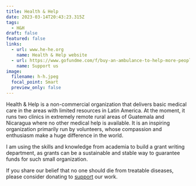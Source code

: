 ```yaml
---
title: Health & Help
date: 2023-03-14T20:43:23.315Z
tags:
  - H&H
draft: false
featured: false
links:
  - url: www.he-he.org
    name: Health & Help website
  - url: https://www.gofundme.com/f/buy-an-ambulance-to-help-more-people
    name: Support us
image:
  filename: h-h.jpeg
  focal_point: Smart
  preview_only: false
---
```

Health & Help is a non-commercial organization that delivers basic medical care in the areas with limited resources in Latin America. At the moment, it runs two clinics in extremely remote rural areas of Guatemala and Nicaragua where no other medical help is available. It is an inspiring organization primarily run by volunteers, whose compassion and enthusiasm make a huge difference in the world.

I am using the skills and knowledge from academia to build a grant writing department, as grants can be a sustainable and stable way to guarantee funds for such small organization.

If you share our belief that no one should die from treatable diseases, please consider donating to [support](https://he-he.org/#block-8) our work.